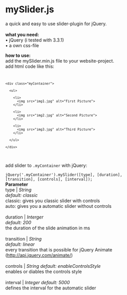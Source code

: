 # mySlider.js
a quick and easy to use slider-plugin for jQuery.
<br><br>
<b>what you need:</b><br>
• jQuery (i tested with 3.3.1)<br>
• a own css-file

<b>how to use:</b><br>
add the mySlider.min.js file to your website-project.<br>
add html code like this:
<br>
<code>
    
    <div class="myContainer">
    
      <ul>
      
        <li>
          <img src="img1.jpg" alt="First Picture"> 
        </li>
        
        <li>
          <img src="img2.jpg" alt="Second Picture">
        </li>
        
        <li>
          <img src="img3.jpg" alt="Third Picture">
        </li>
        
      </ul>
    
    </div>

</code>
<br>
add slider to <code>.myContainer</code> with jQuery:

<code>jQuery('.myContainer').mySlider([type], [duration], [transition], [controls], [interval]);</code>
<br>
<b>Parameter</b><br>
type | <i>String</i><br>
<i>default: classic</i><br>
classic: gives you classic slider with controls<br>
auto: gives you a automatic slider without controls<br>
<br>
duration | <i>Interger</i><br>
<i>default: 200</i><br>
the duration of the slide animation in ms<br>
<br>
transition | <i>String</i><br>
<i>default: linear</i><br>
every transition that is possible for jQuery Animate (http://api.jquery.com/animate/)<br>
<br>
controls | <i>String</i>
<i>default: enableControlsStyle</i><br>
enables or diables the controls style<br>
<br>
interval | <i>Integer</i>
<i>default: 5000</i><br>
defines the interval for the automatic slider<br>
<br>

